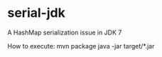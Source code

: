 serial-jdk
==========

A HashMap serialization issue in JDK 7

How to execute:
mvn package
java -jar target/*.jar
